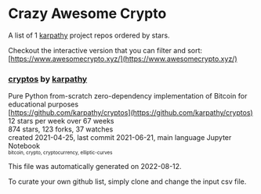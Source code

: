 # Crazy Awesome Crypto
A list of 1 [karpathy](https://github.com/karpathy) project repos ordered by stars.  

Checkout the interactive version that you can filter and sort: 
[https://www.awesomecrypto.xyz/](https://www.awesomecrypto.xyz/)  


### [cryptos](https://github.com/karpathy/cryptos) by [karpathy](https://github.com/karpathy)  
Pure Python from-scratch zero-dependency implementation of Bitcoin for educational purposes  
[https://github.com/karpathy/cryptos](https://github.com/karpathy/cryptos)  
12 stars per week over 67 weeks  
874 stars, 123 forks, 37 watches  
created 2021-04-25, last commit 2021-06-21, main language Jupyter Notebook  
<sub><sup>bitcoin, crypto, cryptocurrency, elliptic-curves</sup></sub>


This file was automatically generated on 2022-08-12.  

To curate your own github list, simply clone and change the input csv file.  